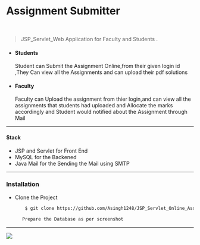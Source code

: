 # Assignment Submitter

<div>
<br>
 
 >JSP_Servlet_Web Application for Faculty and Students .
   <ul>
   <li><h4>Students</h4></li> Student can Submit the Assignment Online,from their given login id ,They Can view all the Assignments and can upload their pdf solutions
   <li><h4>Faculty</h4></li>Faculty can Upload the assignment from thier login,and can view all the assignments that students 
 had uploaded and Allocate the marks accordingly and Student would notified about the Assignment
 through Mail
 </ul>
 
 -------------------------
 <h4>Stack </h4>
 <ul> 
 <li>JSP and Servlet for  Front End </li>
 <li>MySQL for the Backened </li>
 <li>Java Mail for the Sending the Mail using SMTP </li>
 </ul>
 </div>
 
 --------------------------------
 ### Installation
 
 * Clone the Project
 ```sh
        $ git clone https://github.com/Asingh1248/JSP_Servlet_Online_Assignment_Submission.git    
```
```sh
      Prepare the Database as per screenshot
````
---------------------------------
<img src="./ScreenShot/1st Database.png">

 
 
 
